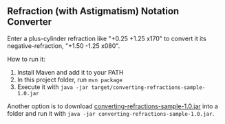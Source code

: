 Refraction (with Astigmatism) Notation Converter
------------------------------------------------

Enter a plus-cylinder refraction like "+0.25 +1.25 x170" to convert it its negative-refraction, "+1.50 -1.25 x080".

How to run it:
 1. Install Maven and add it to your PATH
 2. In this project folder, run `mvn package`
 3. Execute it with `java -jar target/converting-refractions-sample-1.0.jar`
 
 Another option is to download [converting-refractions-sample-1.0.jar](https://drive.google.com/open?id=1yMXyPFQIMCCavGvstacWqcg7Pmii058t) 
 into a folder and run it with `java -jar converting-refractions-sample-1.0.jar`.